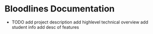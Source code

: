 # Bloodlines Documentation

* TODO
  add project description
  add highlevel technical overview
  add student info 
  add desc of features 
